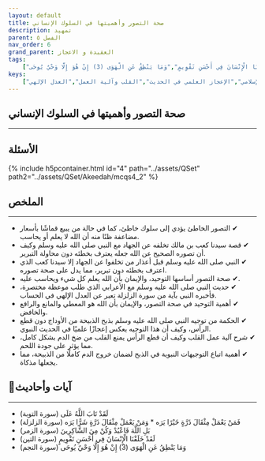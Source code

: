 ```yaml
---
layout: default
title: صحة التصور وأهميتها في السلوك الإنساني
description: تمهيد 
parent: الفصل ٥
nav_order: 6
grand_parent: العقيدة و الاعجاز
tags: 
    ["لَقَدْ تَابَ اللَّهُ عَلَى","فَمَنْ يَعْمَلْ مِثْقَالَ ذَرَّةٍ خَيْرًا يَرَه * وَمَنْ يَعْمَلْ مِثْقَالَ ذَرَّةٍ شَرًّا يَرَه","بَلِ اللَّهَ فَاعْبُدْ وَكُنْ مِنَ الشَّاكِرِينَ","لَقَدْ خَلَقْنَا الْإِنْسَانَ فِي أَحْسَنِ تَقْوِيمٍ","وَمَا يَنْطِقُ عَنِ الْهَوَى (3) إِنْ هُوَ إِلَّا وَحْيٌ يُوحَى"]
keys:
    ["صحة التصور","التوحيد","سيدنا كعب بن مالك","الذبح الإسلامي","الإعجاز العلمي في الحديث","القلب وآلية العمل","العدل الإلهي"]
---
```

## ‏صحة التصور وأهميتها في السلوك الإنساني
***
## الأسئلة 
{% include h5pcontainer.html id="4" path="../assets/QSet" path2="../assets/QSet/Akeedah/mcqs4_2" %}
## الملخص
***
- ‏✔ التصور الخاطئ يؤدي إلى سلوك خاطئ، كما في حالة من يبيع قماشًا بأسعار مضاعفة ظنًا منه أن الله لا يعلم أو يحاسب. 
- ‏✔ قصة سيدنا كعب بن مالك تخلفه عن الجهاد مع النبي صلى الله عليه وسلم وكيف أن تصوره الصحيح عن الله جعله يعترف بخطئه دون محاولة التبرير. 
- ‏✔ النبي صلى الله عليه وسلم قبل أعذار من تخلفوا عن الجهاد إلا سيدنا كعب الذي اعترف بخطئه دون تبرير، مما يدل على صحة تصوره. 
- ‏✔ صحة التصور أساسها التوحيد، والإيمان بأن الله يعلم كل شيء ويحاسب عليه. 
- ‏✔ حديث النبي صلى الله عليه وسلم مع الأعرابي الذي طلب موعظة مختصرة، فأخبره النبي بآية من سورة الزلزلة تعبر عن العدل الإلهي في الحساب. 
- ‏✔ أهمية التوحيد في صحة التصور، والإيمان بأن الله هو المعطي والمانع والرافع والخافض. 
- ‏✔ الحكمة من توجيه النبي صلى الله عليه وسلم بذبح الذبيحة من الأوداج دون قطع الرأس، وكيف أن هذا التوجيه يعكس إعجازًا علميًا في الحديث النبوي. 
- ‏✔ شرح آلية عمل القلب وكيف أن قطع الرأس يمنع القلب من ضخ الدم بشكل كامل، مما يؤثر على جودة اللحم. 
- ‏✔ أهمية اتباع التوجيهات النبوية في الذبح لضمان خروج الدم كاملًا من الذبيحة، مما يجعلها مذكاة. 

## 📜آيات وأحاديث
***
- ‏لَقَدْ تَابَ اللَّهُ عَلَى (سورة التوبة)
- ‏فَمَنْ يَعْمَلْ مِثْقَالَ ذَرَّةٍ خَيْرًا يَرَه * وَمَنْ يَعْمَلْ مِثْقَالَ ذَرَّةٍ شَرًّا يَرَه (سورة الزلزلة)
- ‏بَلِ اللَّهَ فَاعْبُدْ وَكُنْ مِنَ الشَّاكِرِينَ (سورة الزمر)
- ‏لَقَدْ خَلَقْنَا الْإِنْسَانَ فِي أَحْسَنِ تَقْوِيمٍ (سورة التين)
- ‏وَمَا يَنْطِقُ عَنِ الْهَوَى (3) إِنْ هُوَ إِلَّا وَحْيٌ يُوحَى (سورة النجم)

